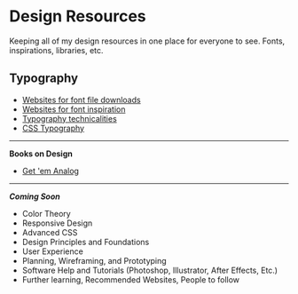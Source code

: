 Design Resources
================

Keeping all of my design resources in one place for everyone to see. Fonts, inspirations, libraries, etc.

Typography
-------------------------
* [Websites for font file downloads](https://github.com/brandonbrown/Design-Resources/blob/master/font-downloads.md)
* [Websites for font inspiration](https://github.com/brandonbrown/Design-Resources/blob/master/font-inspirations.md)
* [Typography technicalities](https://github.com/brandonbrown/Design-Resources/blob/master/font-technicals.md)
* [CSS Typography](https://github.com/brandonbrown/Design-Resources/blob/master/font-css.md)



***
**Books on Design**
* [Get 'em Analog](https://github.com/brandonbrown/Design-Resources/blob/master/books.md)

***

***Coming Soon***
* Color Theory
* Responsive Design
* Advanced CSS
* Design Principles and Foundations
* User Experience
* Planning, Wireframing, and Prototyping
* Software Help and Tutorials (Photoshop, Illustrator, After Effects, Etc.)
* Further learning, Recommended Websites, People to follow